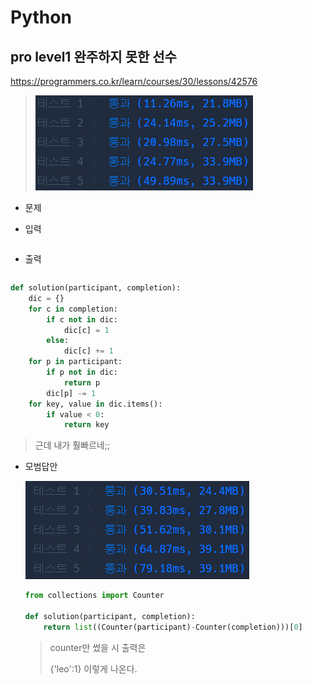 # Python 

## pro level1 완주하지 못한 선수

https://programmers.co.kr/learn/courses/30/lessons/42576

> ![image-20210617095350273](md-images/image-20210617095350273.png)



* 문제

  > 

* 입력

  > 
  >
  > ```bash
  > 
  > ```
  
* 출력

  > 
  >
  > ```bash
  > 
  > ```





```python
def solution(participant, completion):
    dic = {}
    for c in completion:
        if c not in dic:
            dic[c] = 1
        else:
            dic[c] += 1
    for p in participant:
        if p not in dic:
            return p
        dic[p] -= 1
    for key, value in dic.items():
        if value < 0:
            return key
```

> 근데 내가 훨빠르네;;



* 모범답안

  ![image-20210617082911527](md-images/image-20210617082911527.png)

  ```python
  from collections import Counter
  
  def solution(participant, completion):
      return list((Counter(participant)-Counter(completion)))[0]
  ```

  > counter만 썼을 시 출력은
  >
  > {'leo':1} 이렇게 나온다.


